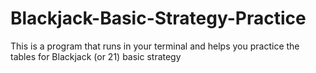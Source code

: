 # Blackjack-Basic-Strategy-Practice
This is a program that runs in your terminal and helps you practice the tables for Blackjack (or 21) basic strategy
